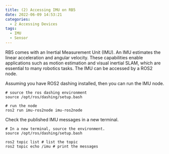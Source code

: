 ```yaml
---
title: (2) Accessing IMU on RB5
date: 2022-06-09 14:53:21
categories:
  - 2 Accessing Devices
tags:
  - IMU
  - Sensor
---
```


RB5 comes with an Inertial Measurement Unit (IMU). An IMU estimates the linear acceleration and angular velocity. These capabilities enable applications such as motion estimation and visual inertial SLAM, which are essential to many robotics tasks. The IMU can be accessed by a ROS2 node.

Assuming you have ROS2 dashing installed, then you can run the IMU node.
```
# source the ros dashing environment
source /opt/ros/dashing/setup.bash

# run the node
ros2 run imu-ros2node imu-ros2node
```

Check the published IMU messages in a new terminal.
```
# In a new terminal, source the environment.
source /opt/ros/dashing/setup.bash

ros2 topic list # list the topic
ros2 topic echo /imu # print the messages
```